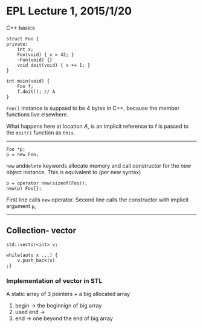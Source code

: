 # EPL Lecture 1, 2015/1/20

C\++ basics

```
struct Foo {
private:
	int x;
    Foo(void) { x = 42; }
    ~Foo(void) {}
	void doit(void) { x += 1; }
}

int main(void) {
	Foo f;
    f.doit(); // A
}
```

`Foo()` instance is suppsed to be 4 bytes in C\++, because the member functions live elsewhere.

What happens here at location *A*, is an implicit reference to f is passed to the `doit()` function as `this`.

---
```
Foo *p;
p = new Foo;
```
`new` and`delete` keywords allocate memory and call constructor for the new object instance. This is equivalent to (per new syntax)

```
p = operator new(sizeof(Foo));
new(p) Foo{};
```
First line calls `new` operator. Second line calls the constructor with implicit argument `p`,

---
## Collection- vector

```
std::vector<int> v;

while(auto x ...) {
	v.push_back(x)
;}
```

### Implementation of vector in STL
A static array of 3 pointers + a big allocated array
1. begin -> the beginnign of big array
2. used end -> 
3. end -> one beyond the end of big array
